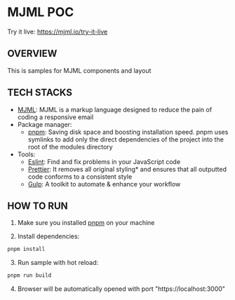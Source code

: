 # MJML POC 
Try it live: https://mjml.io/try-it-live

## OVERVIEW
This is samples for MJML components and layout

## TECH STACKS
- [MJML](https://documentation.mjml.io/): MJML is a markup language designed to reduce the pain of coding a responsive email
- Package manager:
  + [pnpm](https://pnpm.io/): Saving disk space and boosting installation speed. pnpm uses symlinks to add only the direct dependencies of the project into the root of the modules directory
- Tools:
  + [Eslint](https://eslint.org/): Find and fix problems in your JavaScript code
  + [Prettier](https://prettier.io/): It removes all original styling* and ensures that all outputted code conforms to a consistent style
  + [Gulp](https://gulpjs.com/): A toolkit to automate & enhance your workflow

## HOW TO RUN
1. Make sure you installed [pnpm](https://pnpm.io/) on your machine

2. Install dependencies:
```sh
pnpm install
```
3. Run sample with hot reload:
```sh
pnpm run build
```

4. Browser will be automatically opened with port "https://localhost:3000"
